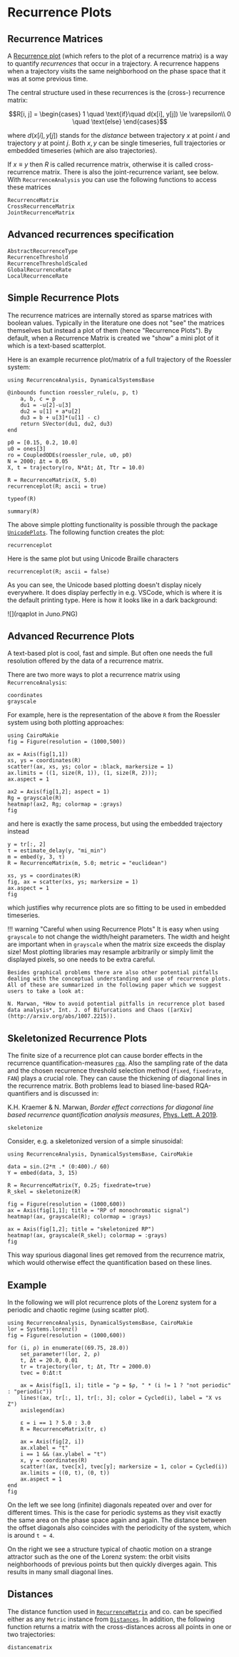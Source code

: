 # Recurrence Plots

## Recurrence Matrices

A [Recurrence plot](https://en.wikipedia.org/wiki/Recurrence_plot) (which refers to the plot of a recurrence matrix) is a way to quantify *recurrences* that occur in a trajectory. A recurrence happens when a trajectory visits the same neighborhood on the phase space that it was at some previous time.

The central structure used in these recurrences is the (cross-) recurrence matrix:
```math
R[i, j] = \begin{cases}
1 \quad \text{if}\quad d(x[i], y[j]) \le \varepsilon\\
0 \quad \text{else}
\end{cases}
```
where $d(x[i], y[j])$ stands for the _distance_ between trajectory $x$ at point $i$ and trajectory $y$ at point $j$. Both $x, y$ can be single timeseries, full trajectories or embedded timeseries (which are also trajectories).

If $x\equiv y$ then $R$ is called recurrence matrix, otherwise it is called cross-recurrence matrix. There is also the joint-recurrence variant, see below.
With `RecurrenceAnalysis` you can use the following functions to access these matrices
```@docs
RecurrenceMatrix
CrossRecurrenceMatrix
JointRecurrenceMatrix
```

## Advanced recurrences specification

```@docs
AbstractRecurrenceType
RecurrenceThreshold
RecurrenceThresholdScaled
GlobalRecurrenceRate
LocalRecurrenceRate
```


## Simple Recurrence Plots
The recurrence matrices are internally stored as sparse matrices with boolean values. Typically in the literature one does not "see" the matrices themselves but instead a plot of them (hence "Recurrence Plots"). By default, when a Recurrence Matrix is created we "show" a mini plot of it which is a text-based scatterplot.

Here is an example recurrence plot/matrix of a full trajectory of the Roessler system:
```@example MAIN
using RecurrenceAnalysis, DynamicalSystemsBase

@inbounds function roessler_rule(u, p, t)
    a, b, c = p
    du1 = -u[2]-u[3]
    du2 = u[1] + a*u[2]
    du3 = b + u[3]*(u[1] - c)
    return SVector(du1, du2, du3)
end

p0 = [0.15, 0.2, 10.0]
u0 = ones[3]
ro = CoupledODEs(roessler_rule, u0, p0)
N = 2000; Δt = 0.05
X, t = trajectory(ro, N*Δt; Δt, Ttr = 10.0)

R = RecurrenceMatrix(X, 5.0)
recurrenceplot(R; ascii = true)
```
```@example MAIN
typeof(R)
```
```@example MAIN
summary(R)
```


The above simple plotting functionality is possible through the package [`UnicodePlots`](https://github.com/Evizero/UnicodePlots.jl). The following function creates the plot:
```@docs
recurrenceplot
```


Here is the same plot but using Unicode Braille characters
```@example MAIN
recurrenceplot(R; ascii = false)
```

As you can see, the Unicode based plotting doesn't display nicely everywhere. It does display perfectly in e.g. VSCode, which is where it is the default printing type. Here is how it looks like in a dark background:

![](rqaplot in Juno.PNG)

## Advanced Recurrence Plots
A text-based plot is cool, fast and simple. But often one needs the full resolution offered by the data of a recurrence matrix.

There are two more ways to plot a recurrence matrix using `RecurrenceAnalysis`:

```@docs
coordinates
grayscale
```

For example, here is the representation of the above `R` from the Roessler system using both plotting approaches:

```@example MAIN
using CairoMakie
fig = Figure(resolution = (1000,500))

ax = Axis(fig[1,1])
xs, ys = coordinates(R)
scatter!(ax, xs, ys; color = :black, markersize = 1)
ax.limits = ((1, size(R, 1)), (1, size(R, 2)));
ax.aspect = 1

ax2 = Axis(fig[1,2]; aspect = 1)
Rg = grayscale(R)
heatmap!(ax2, Rg; colormap = :grays)
fig
```

and here is exactly the same process, but using the embedded trajectory instead
```@example MAIN
y = tr[:, 2]
τ = estimate_delay(y, "mi_min")
m = embed(y, 3, τ)
R = RecurrenceMatrix(m, 5.0; metric = "euclidean")

xs, ys = coordinates(R)
fig, ax = scatter(xs, ys; markersize = 1)
ax.aspect = 1
fig
```

which justifies why recurrence plots are so fitting to be used in embedded timeseries.

!!! warning "Careful when using Recurrence Plots"
    It is easy when using `grayscale` to not change the width/height parameters. The width and height are important when in `grayscale` when the matrix size exceeds the display size! Most plotting libraries may resample arbitrarily or simply limit the displayed pixels, so one needs to be extra careful.

    Besides graphical problems there are also other potential pitfalls dealing with the conceptual understanding and use of recurrence plots. All of these are summarized in the following paper which we suggest users to take a look at:

    N. Marwan, *How to avoid potential pitfalls in recurrence plot based data analysis*, Int. J. of Bifurcations and Chaos ([arXiv](http://arxiv.org/abs/1007.2215)).

## Skeletonized Recurrence Plots

The finite size of a recurrence plot can cause border effects in the recurrence quantification-measures [`rqa`](@ref).
Also the sampling rate of the data and the chosen recurrence threshold selection method (`fixed`, `fixedrate`, `FAN`)
plays a crucial role. They can cause the thickening of diagonal lines in the recurrence matrix.
Both problems lead to biased line-based RQA-quantifiers and is discussed in:

K.H. Kraemer & N. Marwan, *Border effect corrections for diagonal line based recurrence quantification analysis measures*,
[Phys. Lett. A 2019](https://publications.pik-potsdam.de/rest/items/item_23376_6/component/file_24222/content).

```@docs
skeletonize
```

Consider, e.g. a skeletonized version of a simple sinusoidal:
```@example MAIN
using RecurrenceAnalysis, DynamicalSystemsBase, CairoMakie

data = sin.(2*π .* (0:400)./ 60)
Y = embed(data, 3, 15)

R = RecurrenceMatrix(Y, 0.25; fixedrate=true)
R_skel = skeletonize(R)

fig = Figure(resolution = (1000,600))
ax = Axis(fig[1,1]; title = "RP of monochromatic signal")
heatmap!(ax, grayscale(R); colormap = :grays)

ax = Axis(fig[1,2]; title = "skeletonized RP")
heatmap!(ax, grayscale(R_skel); colormap = :grays)
fig
```

This way spurious diagonal lines get removed from the recurrence matrix, which
would otherwise effect the quantification based on these lines.

## Example

In the following we will plot recurrence plots of the Lorenz system for a periodic and chaotic regime (using scatter plot).

```@example MAIN
using RecurrenceAnalysis, DynamicalSystemsBase, CairoMakie
lor = Systems.lorenz()
fig = Figure(resolution = (1000,600))

for (i, ρ) in enumerate((69.75, 28.0))
    set_parameter!(lor, 2, ρ)
    t, Δt = 20.0, 0.01
    tr = trajectory(lor, t; Δt, Ttr = 2000.0)
    tvec = 0:Δt:t

    ax = Axis(fig[1, i]; title = "ρ = $ρ, " * (i != 1 ? "not periodic" : "periodic"))
    lines!(ax, tr[:, 1], tr[:, 3]; color = Cycled(i), label = "X vs Z")
    axislegend(ax)

    ε = i == 1 ? 5.0 : 3.0
    R = RecurrenceMatrix(tr, ε)

    ax = Axis(fig[2, i])
    ax.xlabel = "t"
    i == 1 && (ax.ylabel = "t")
    x, y = coordinates(R)
    scatter!(ax, tvec[x], tvec[y]; markersize = 1, color = Cycled(i))
    ax.limits = ((0, t), (0, t))
    ax.aspect = 1
end
fig
```

On the left we see long (infinite) diagonals repeated over and over for different times. This is the case for periodic systems as they visit exactly the same area on the phase space again and again. The distance between the offset diagonals also coincides with the periodicity of the system, which is around `t ≈ 4`.

On the right we see a structure typical of chaotic motion on a strange attractor such as the one of the Lorenz system: the orbit visits neighborhoods of previous points but then quickly diverges again. This results in many small diagonal lines.

## Distances
The distance function used in [`RecurrenceMatrix`](@ref) and co. can be specified either as any `Metric` instance from [`Distances`](https://github.com/JuliaStats/Distances.jl). In addition, the following function returns a matrix with the cross-distances across all points in one or two trajectories:
```@docs
distancematrix
```
